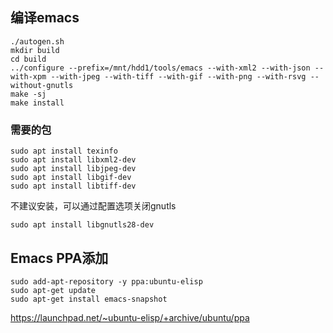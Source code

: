 ## 编译emacs
```
./autogen.sh
mkdir build
cd build
../configure --prefix=/mnt/hdd1/tools/emacs --with-xml2 --with-json --with-xpm --with-jpeg --with-tiff --with-gif --with-png --with-rsvg --without-gnutls
make -sj
make install
```
### 需要的包
```
sudo apt install texinfo
sudo apt install libxml2-dev
sudo apt install libjpeg-dev
sudo apt install libgif-dev
sudo apt install libtiff-dev

```

不建议安装，可以通过配置选项关闭gnutls

```sudo apt install libgnutls28-dev```

## Emacs PPA添加
```
sudo add-apt-repository -y ppa:ubuntu-elisp
sudo apt-get update
sudo apt-get install emacs-snapshot
```
https://launchpad.net/~ubuntu-elisp/+archive/ubuntu/ppa
